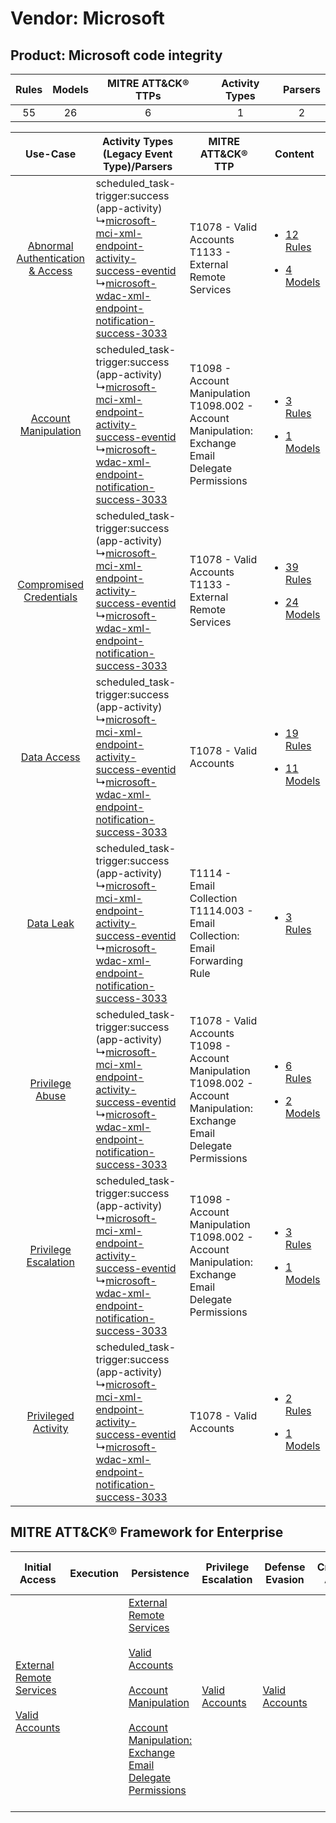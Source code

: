 Vendor: Microsoft
=================
Product: Microsoft code integrity
---------------------------------
| Rules | Models | MITRE ATT&CK® TTPs | Activity Types | Parsers |
|:-----:|:------:|:------------------:|:--------------:|:-------:|
|  55   |   26   |         6          |       1        |    2    |

|    Use-Case    | Activity Types (Legacy Event Type)/Parsers    | MITRE ATT&CK® TTP    | Content    |
|:----:| ---- | ---- | ---- |
| [Abnormal Authentication & Access](../../../UseCases/uc_abnormal_authentication_&_access.md) |  scheduled_task-trigger:success (app-activity)<br> ↳[microsoft-mci-xml-endpoint-activity-success-eventid](Ps/pC_microsoftmcixmlendpointactivitysuccesseventid.md)<br> ↳[microsoft-wdac-xml-endpoint-notification-success-3033](Ps/pC_microsoftwdacxmlendpointnotificationsuccess3033.md)<br> | T1078 - Valid Accounts<br>T1133 - External Remote Services<br>    | [<ul><li>12 Rules</li></ul><ul><li>4 Models</li></ul>](RM/r_m_microsoft_microsoft_code_integrity_Abnormal_Authentication_&_Access.md) |
|    [Account Manipulation](../../../UseCases/uc_account_manipulation.md)    |  scheduled_task-trigger:success (app-activity)<br> ↳[microsoft-mci-xml-endpoint-activity-success-eventid](Ps/pC_microsoftmcixmlendpointactivitysuccesseventid.md)<br> ↳[microsoft-wdac-xml-endpoint-notification-success-3033](Ps/pC_microsoftwdacxmlendpointnotificationsuccess3033.md)<br> | T1098 - Account Manipulation<br>T1098.002 - Account Manipulation: Exchange Email Delegate Permissions<br>    | [<ul><li>3 Rules</li></ul><ul><li>1 Models</li></ul>](RM/r_m_microsoft_microsoft_code_integrity_Account_Manipulation.md)    |
|          [Compromised Credentials](../../../UseCases/uc_compromised_credentials.md)          |  scheduled_task-trigger:success (app-activity)<br> ↳[microsoft-mci-xml-endpoint-activity-success-eventid](Ps/pC_microsoftmcixmlendpointactivitysuccesseventid.md)<br> ↳[microsoft-wdac-xml-endpoint-notification-success-3033](Ps/pC_microsoftwdacxmlendpointnotificationsuccess3033.md)<br> | T1078 - Valid Accounts<br>T1133 - External Remote Services<br>    | [<ul><li>39 Rules</li></ul><ul><li>24 Models</li></ul>](RM/r_m_microsoft_microsoft_code_integrity_Compromised_Credentials.md)         |
|    [Data Access](../../../UseCases/uc_data_access.md)    |  scheduled_task-trigger:success (app-activity)<br> ↳[microsoft-mci-xml-endpoint-activity-success-eventid](Ps/pC_microsoftmcixmlendpointactivitysuccesseventid.md)<br> ↳[microsoft-wdac-xml-endpoint-notification-success-3033](Ps/pC_microsoftwdacxmlendpointnotificationsuccess3033.md)<br> | T1078 - Valid Accounts<br>    | [<ul><li>19 Rules</li></ul><ul><li>11 Models</li></ul>](RM/r_m_microsoft_microsoft_code_integrity_Data_Access.md)    |
|    [Data Leak](../../../UseCases/uc_data_leak.md)    |  scheduled_task-trigger:success (app-activity)<br> ↳[microsoft-mci-xml-endpoint-activity-success-eventid](Ps/pC_microsoftmcixmlendpointactivitysuccesseventid.md)<br> ↳[microsoft-wdac-xml-endpoint-notification-success-3033](Ps/pC_microsoftwdacxmlendpointnotificationsuccess3033.md)<br> | T1114 - Email Collection<br>T1114.003 - Email Collection: Email Forwarding Rule<br>    | [<ul><li>3 Rules</li></ul>](RM/r_m_microsoft_microsoft_code_integrity_Data_Leak.md)    |
|    [Privilege Abuse](../../../UseCases/uc_privilege_abuse.md)    |  scheduled_task-trigger:success (app-activity)<br> ↳[microsoft-mci-xml-endpoint-activity-success-eventid](Ps/pC_microsoftmcixmlendpointactivitysuccesseventid.md)<br> ↳[microsoft-wdac-xml-endpoint-notification-success-3033](Ps/pC_microsoftwdacxmlendpointnotificationsuccess3033.md)<br> | T1078 - Valid Accounts<br>T1098 - Account Manipulation<br>T1098.002 - Account Manipulation: Exchange Email Delegate Permissions<br> | [<ul><li>6 Rules</li></ul><ul><li>2 Models</li></ul>](RM/r_m_microsoft_microsoft_code_integrity_Privilege_Abuse.md)    |
|    [Privilege Escalation](../../../UseCases/uc_privilege_escalation.md)    |  scheduled_task-trigger:success (app-activity)<br> ↳[microsoft-mci-xml-endpoint-activity-success-eventid](Ps/pC_microsoftmcixmlendpointactivitysuccesseventid.md)<br> ↳[microsoft-wdac-xml-endpoint-notification-success-3033](Ps/pC_microsoftwdacxmlendpointnotificationsuccess3033.md)<br> | T1098 - Account Manipulation<br>T1098.002 - Account Manipulation: Exchange Email Delegate Permissions<br>    | [<ul><li>3 Rules</li></ul><ul><li>1 Models</li></ul>](RM/r_m_microsoft_microsoft_code_integrity_Privilege_Escalation.md)    |
|    [Privileged Activity](../../../UseCases/uc_privileged_activity.md)    |  scheduled_task-trigger:success (app-activity)<br> ↳[microsoft-mci-xml-endpoint-activity-success-eventid](Ps/pC_microsoftmcixmlendpointactivitysuccesseventid.md)<br> ↳[microsoft-wdac-xml-endpoint-notification-success-3033](Ps/pC_microsoftwdacxmlendpointnotificationsuccess3033.md)<br> | T1078 - Valid Accounts<br>    | [<ul><li>2 Rules</li></ul><ul><li>1 Models</li></ul>](RM/r_m_microsoft_microsoft_code_integrity_Privileged_Activity.md)    |

MITRE ATT&CK® Framework for Enterprise
--------------------------------------
| Initial Access                                                                                                                                   | Execution | Persistence                                                                                                                                                                                                                                                                                                                                 | Privilege Escalation                                                | Defense Evasion                                                     | Credential Access | Discovery | Lateral Movement | Collection                                                                                                                                                            | Command and Control | Exfiltration | Impact |
| ------------------------------------------------------------------------------------------------------------------------------------------------ | --------- | ------------------------------------------------------------------------------------------------------------------------------------------------------------------------------------------------------------------------------------------------------------------------------------------------------------------------------------------- | ------------------------------------------------------------------- | ------------------------------------------------------------------- | ----------------- | --------- | ---------------- | --------------------------------------------------------------------------------------------------------------------------------------------------------------------- | ------------------- | ------------ | ------ |
| [External Remote Services](https://attack.mitre.org/techniques/T1133)<br><br>[Valid Accounts](https://attack.mitre.org/techniques/T1078)<br><br> |           | [External Remote Services](https://attack.mitre.org/techniques/T1133)<br><br>[Valid Accounts](https://attack.mitre.org/techniques/T1078)<br><br>[Account Manipulation](https://attack.mitre.org/techniques/T1098)<br><br>[Account Manipulation: Exchange Email Delegate Permissions](https://attack.mitre.org/techniques/T1098/002)<br><br> | [Valid Accounts](https://attack.mitre.org/techniques/T1078)<br><br> | [Valid Accounts](https://attack.mitre.org/techniques/T1078)<br><br> |                   |           |                  | [Email Collection](https://attack.mitre.org/techniques/T1114)<br><br>[Email Collection: Email Forwarding Rule](https://attack.mitre.org/techniques/T1114/003)<br><br> |                     |              |        |